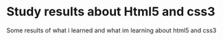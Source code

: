 # Study results about Html5 and css3 
Some results of what i learned and what im learning about html5 and css3
